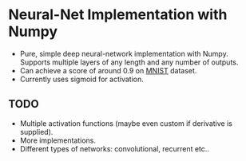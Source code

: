 # Neural-Net Implementation with Numpy
- Pure, simple deep neural-network implementation with Numpy. Supports multiple layers of any length and any number of outputs.
- Can achieve a score of around 0.9 on [MNIST](https://pjreddie.com/projects/mnist-in-csv/) dataset.
- Currently uses sigmoid for activation.

## TODO
- Multiple activation functions (maybe even custom if derivative is supplied).
- More implementations.
- Different types of networks: convolutional, recurrent etc..



